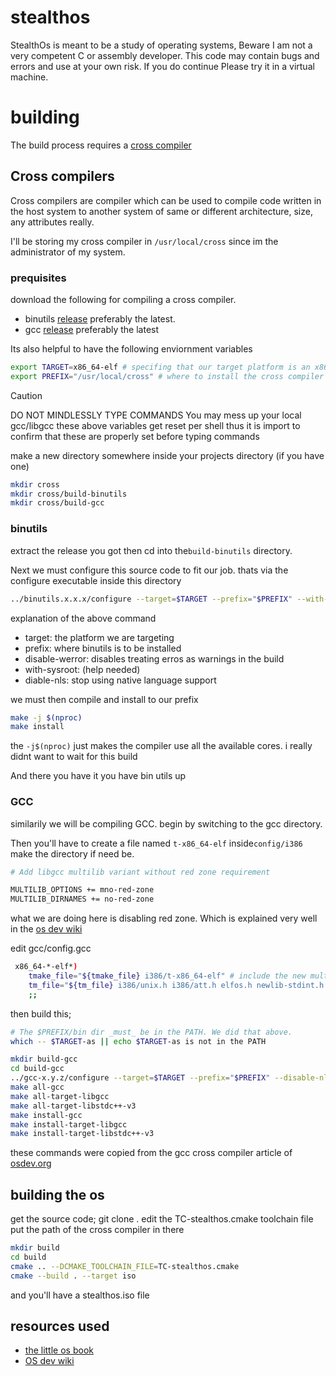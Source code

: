 # stealthos
StealthOs is meant to be a study of operating systems, Beware I am not a very competent C or assembly
developer. This code may contain bugs and errors and use at your own risk. If you do continue 
Please try it in a virtual machine.


# building
The build process requires a [cross compiler](https://wiki.osdev.org/GCC_Cross-Compiler)

## Cross compilers
Cross compilers are compiler which can be used to compile code written in the host system to another system of same or different architecture, size, any attributes really.

I'll be storing my cross compiler in `/usr/local/cross` since im the administrator of my system.


### prequisites
download the following for compiling a cross compiler.
- binutils [release](https://sourceware.org/pub/binutils/releases/) preferably the latest.
- gcc [release](https://ftp.gnu.org/gnu/gcc/) preferably the latest


Its also helpful to have the following enviornment variables
```bash
export TARGET=x86_64-elf # specifing that our target platform is an x86_64 machine using the elf format
export PREFIX="/usr/local/cross" # where to install the cross compiler
```
> [!CAUTION]
> DO NOT MINDLESSLY TYPE COMMANDS
> You may mess up your local gcc/libgcc
> these above variables get reset per shell
> thus it is import to confirm that these are
> properly set before typing commands

make a new directory somewhere inside your projects directory (if you have one)
```bash
mkdir cross
mkdir cross/build-binutils
mkdir cross/build-gcc
```


### binutils
extract the release you got then cd into the`build-binutils` directory.

Next we must configure this source code to fit our job. thats via the configure executable inside this directory

```bash
../binutils.x.x.x/configure --target=$TARGET --prefix="$PREFIX" --with-sysroot --disable-nls --disable-werror
```

explanation of the above command
- target: the platform we are targeting
- prefix: where binutils is to be installed
- disable-werror: disables treating erros as warnings in the build
- with-sysroot: (help needed)
- diable-nls: stop using native language support

we must then compile and install to our prefix
```bash
make -j $(nproc)
make install
```
the `-j$(nproc)` just makes the compiler use all the available cores. i really didnt want to wait for this build

And there you have it you have bin utils up

### GCC
similarily we will be compiling GCC.
begin by switching to the gcc directory.

Then you'll have to create a file named `t-x86_64-elf` inside`config/i386` make the directory if need be.

```bash
# Add libgcc multilib variant without red zone requirement

MULTILIB_OPTIONS += mno-red-zone
MULTILIB_DIRNAMES += no-red-zone
```

what we are doing here is disabling red zone. Which is explained very well in the [os dev wiki](https://wiki.osdev.org/Libgcc_without_red_zone)

edit gcc/config.gcc
```bash
 x86_64-*-elf*)
	tmake_file="${tmake_file} i386/t-x86_64-elf" # include the new multilib configuration
	tm_file="${tm_file} i386/unix.h i386/att.h elfos.h newlib-stdint.h i386/i386elf.h i386/x86-64.h"
	;;
```

then build this;
```bash
# The $PREFIX/bin dir _must_ be in the PATH. We did that above.
which -- $TARGET-as || echo $TARGET-as is not in the PATH

mkdir build-gcc
cd build-gcc
../gcc-x.y.z/configure --target=$TARGET --prefix="$PREFIX" --disable-nls --enable-languages=c,c++ --without-headers --disable-hosted-libstdcxx
make all-gcc
make all-target-libgcc
make all-target-libstdc++-v3
make install-gcc
make install-target-libgcc
make install-target-libstdc++-v3
```
these commands were copied from the gcc cross compiler article
of [osdev.org](https://wiki.osdev.org/GCC_Cross-Compiler)

## building the os
get the source code; git clone <link>.
edit the TC-stealthos.cmake toolchain file
put the path of the cross compiler in there

```bash
mkdir build
cd build
cmake .. --DCMAKE_TOOLCHAIN_FILE=TC-stealthos.cmake
cmake --build . --target iso
```

and you'll have a stealthos.iso file


## resources used
- [the little os book](https://littleosbook.github.io)
- [OS dev wiki](https://wiki.osdev.org)
